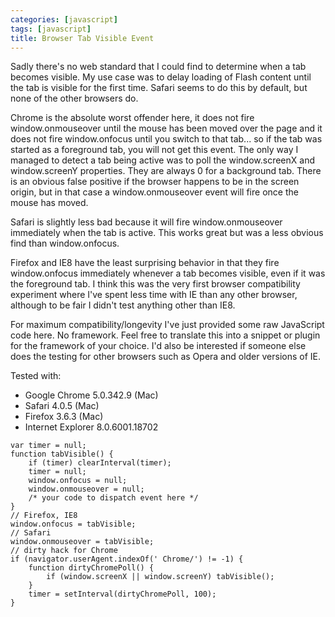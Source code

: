 ```yaml
---
categories: [javascript]
tags: [javascript]
title: Browser Tab Visible Event
---
```

Sadly there's no web standard that I could find to determine when a tab
becomes visible. My use case was to delay loading of Flash content until
the tab is visible for the first time. Safari seems to do this by default,
but none of the other browsers do.

Chrome is the absolute worst offender here, it does not fire
window.onmouseover until the mouse has been moved over the page and it
does not fire window.onfocus until you switch to that tab... so if the
tab was started as a foreground tab, you will not get this event. The
only way I managed to detect a tab being active was to poll
the window.screenX and window.screenY properties. They are always
0 for a background tab. There is an obvious false positive if the
browser happens to be in the screen origin, but in that case a
window.onmouseover event will fire once the mouse has moved.

Safari is slightly less bad because it will fire window.onmouseover
immediately when the tab is active. This works great but was a less
obvious find than window.onfocus.

Firefox and IE8 have the least surprising behavior in that they fire
window.onfocus immediately whenever a tab becomes visible, even if
it was the foreground tab. I think this was the very first browser
compatibility experiment where I've spent less time with IE than
any other browser, although to be fair I didn't test anything
other than IE8.

For maximum compatibility/longevity I've just provided some raw
JavaScript code here. No framework. Feel free to translate this
into a snippet or plugin for the framework of your choice. I'd
also be interested if someone else does the testing for other
browsers such as Opera and older versions of IE.

Tested with:

* Google Chrome 5.0.342.9 (Mac)
* Safari 4.0.5 (Mac)
* Firefox 3.6.3 (Mac)
* Internet Explorer 8.0.6001.18702

<pre><code>var timer = null;
function tabVisible() {
    if (timer) clearInterval(timer);
    timer = null;
    window.onfocus = null;
    window.onmouseover = null;
    /* your code to dispatch event here */
}
// Firefox, IE8
window.onfocus = tabVisible;
// Safari
window.onmouseover = tabVisible;
// dirty hack for Chrome
if (navigator.userAgent.indexOf(' Chrome/') != -1) {
    function dirtyChromePoll() {
        if (window.screenX || window.screenY) tabVisible();
    }
    timer = setInterval(dirtyChromePoll, 100);
}
</code></pre>

